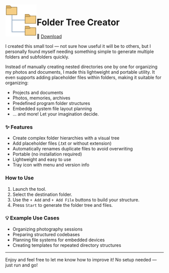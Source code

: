 <img src="git_icon/FolderTreeCreator_git.png" alt="Logo" width="100" align="left">


# Folder Tree Creator

🔗 [Download](https://github.com/Special-Niewbie/FolderTreeCreator) 

I created this small tool — not sure how useful it will be to others, but I personally found myself needing something simple to generate multiple folders and subfolders quickly.

Instead of manually creating nested directories one by one for organizing my photos and documents, I made this lightweight and portable utility. It even supports adding placeholder files within folders, making it suitable for organizing:

- Projects and documents
- Photos, memories, archives
- Predefined program folder structures
- Embedded system file layout planning
- ... and more! Let your imagination decide.

### ✨ Features

- Create complex folder hierarchies with a visual tree
- Add placeholder files (.txt or without extension)
- Automatically renames duplicate files to avoid overwriting
- Portable (no installation required)
- Lightweight and easy to use
- Tray icon with menu and version info

### How to Use

1. Launch the tool.
2. Select the destination folder.
3. Use the `+ Add` and `+ Add File` buttons to build your structure.
4. Press `Start` to generate the folder tree and files.



### 💡 Example Use Cases

- Organizing photography sessions
- Preparing structured codebases
- Planning file systems for embedded devices
- Creating templates for repeated directory structures

---

Enjoy and feel free to let me know how to improve it! 
No setup needed — just run and go!